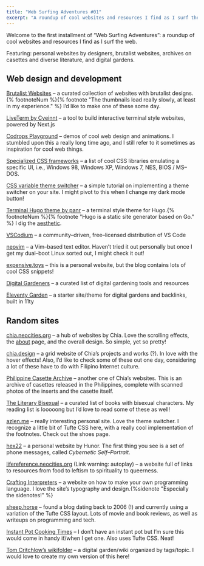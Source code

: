 ```yaml
---
title: "Web Surfing Adventures #01"
excerpt: "A roundup of cool websites and resources I find as I surf the web. Featuring: personal websites by designers, brutalist websites, archives on casettes and diverse literature, and digital gardens."
---
```


Welcome to the first installment of “Web Surfing Adventures”: a roundup of cool websites and resources I find as I surf the web.

Featuring: personal websites by designers, brutalist websites, archives on casettes and diverse literature, and digital gardens.

## Web design and development

[Brutalist Websites](https://brutalistwebsites.com/) – a curated collection of websites with brutalist designs.{% footnoteNum %}{% footnote "The thumbnails load really slowly, at least in my experience." %} I’d like to make one of these some day.

[LiveTerm by Cveinnt](https://github.com/Cveinnt/LiveTerm) – a tool to build interactive terminal style websites, powered by Next.js

[Codrops Playground](https://tympanus.net/codrops/category/playground/) – demos of cool web design and animations. I stumbled upon this a really long time ago, and I still refer to it sometimes as inspiration for cool web things.

[Specialized CSS frameworks](https://github.com/troxler/awesome-css-frameworks#specialized) – a list of cool CSS libraries emulating a specific UI, i.e., Windows 98, Windows XP, Windows 7, NES, BIOS / MS–DOS.

[CSS variable theme switcher](https://lukelowrey.com/css-variable-theme-switcher/) – a simple tutorial on implementing a theme switcher on your site. I might pivot to this when I change my dark mode button!

[Terminal Hugo theme by panr](https://github.com/panr/hugo-theme-terminal) – a terminal style theme for Hugo.{% footnoteNum %}{% footnote "Hugo is a static site generator based on Go." %} I dig the [aesthetic](https://hugo-terminal.vercel.app/).

[VSCodium](https://vscodium.com/) – a community–driven, free–licensed distribution of VS Code

[neovim](https://neovim.io/) – a Vim–based text editor. Haven’t tried it out personally but once I get my dual–boot Linux sorted out, I might check it out!

[expensive.toys](https://expensive.toys/) – this is a personal website, but the blog contains lots of cool CSS snippets!

[Digital Gardeners](https://github.com/MaggieAppleton/digital-gardeners) – a curated list of digital gardening tools and resources

[Eleventy Garden](https://github.com/binyamin/eleventy-garden) – a starter site/theme for digital gardens and backlinks, built in 11ty

## Random sites

[chia.neocities.org](https://chia.neocities.org/) – a hub of websites by Chia. Love the scrolling effects, the [about](https://chia.neocities.org/about) page, and the overall design. So simple, yet so pretty!

[chia.design](https://chia.design/) – a grid website of Chia’s projects and works (?). In love with the hover effects! Also, I’d like to check some of these out one day, considering a lot of these have to do with Filipino Internet culture.

[Philippine Casette Archive](https://philippinecassettearchive.com/) – another one of Chia’s websites. This is an archive of casettes released in the Philippines, complete with scanned photos of the inserts and the casette itself.

[The Literary Bisexual](https://theliterarybisexual.neocities.org/) – a curated list of books with bisexual characters. My reading list is looooong but I’d love to read some of these as well!

[azlen.me](https://azlen.me/) – really interesting personal site. Love the theme switcher. I recognize a little bit of Tufte CSS here, with a really cool implementation of the footnotes. Check out the shoes page.

[hex22](https://hex22.org/) – a personal website by Hunor. The first thing you see is a set of phone messages, called _Cybernetic Self–Portrait_.

[lifereference.neocities.org](https://lifereference.neocities.org/) (Link warning: autoplay) – a website full of links to resources from food to leftism to spirituality to queerness.

[Crafting Interpreters](https://craftinginterpreters.com/contents.html) – a website on how to make your own programming language. I love the site’s typography and design.{%sidenote "Especially the sidenotes!" %}

[sheep.horse](https://sheep.horse/everything.html) – found a blog dating back to 2006 (!) and currently using a variation of the Tufte CSS layout. Lots of movie and book reviews, as well as writeups on programming and tech.

[Instant Pot Cooking Times](https://cookingtimes.info/) – I don’t have an instant pot but I’m sure this would come in handy if/when I get one. Also uses Tufte CSS. Neat!

[Tom Critchlow’s wikifolder](https://tomcritchlow.com/wiki/) – a digital garden/wiki organized by tags/topic. I would love to create my own version of this here!
